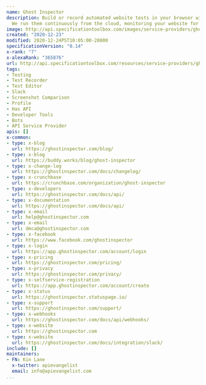 ```yaml
---
name: Ghost Inspector
description: Build or record automated website tests in your browser with Ghost Inspector.
  We run them continuously from the cloud, monitoring your website for issues.
image: http://api.specificationtoolbox.com/images/service-providers/ghost-inspector.jpg
created: "2020-12-23"
modified: 2020-12-24PST10:05:00-28800
specificationVersion: "0.14"
x-rank: "7"
x-alexaRank: "365876"
url: http://api.specificationtoolbox.com/resources/service-providers/ghost-inspector/
tags:
- Testing
- Test Recorder
- Test Editor
- Slack
- Screenshot Comparison
- Profile
- Has API
- Developer Tools
- Bots
- API Service Provider
apis: []
x-common:
- type: x-blog
  url: https://ghostinspector.com/blog/
- type: x-blog
  url: https://buddy.works/blog/ghost-inspector
- type: x-change-log
  url: https://ghostinspector.com/docs/changelog/
- type: x-crunchbase
  url: https://crunchbase.com/organization/ghost-inspector
- type: x-developers
  url: https://ghostinspector.com/docs/api/
- type: x-documentation
  url: https://ghostinspector.com/docs/api/
- type: x-email
  url: help@ghostinspector.com
- type: x-email
  url: dmca@ghostinspector.com
- type: x-facebook
  url: https://www.facebook.com/ghostinspector
- type: x-login
  url: https://app.ghostinspector.com/account/login
- type: x-pricing
  url: https://ghostinspector.com/pricing/
- type: x-privacy
  url: https://ghostinspector.com/privacy/
- type: x-selfservice-registration
  url: https://app.ghostinspector.com/account/create
- type: x-status
  url: https://ghostinspector.statuspage.io/
- type: x-support
  url: https://ghostinspector.com/support/
- type: x-webhooks
  url: https://ghostinspector.com/docs/api/webhooks/
- type: x-website
  url: https://ghostinspector.com
- type: x-website
  url: https://ghostinspector.com/docs/integration/slack/
include: []
maintainers:
- FN: Kin Lane
  x-twitter: apievangelist
  email: info@apievangelist.com
...
```

